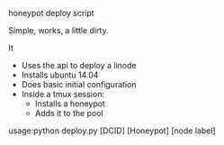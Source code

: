 honeypot deploy script

Simple, works, a little dirty.

It
- Uses the api to deploy a linode
- Installs ubuntu 14.04
- Does basic initial configuration
- Inside a tmux session:
	- Installs a honeypot
	- Adds it to the pool

usage:python deploy.py [DCID] [Honeypot] [node label]

